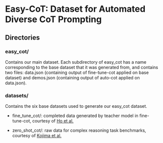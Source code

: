 # Easy-CoT: Dataset for Automated Diverse CoT Prompting

## Directories

### easy_cot/
Contains our main dataset. Each subdirectory of easy_cot has a name corresponding to the base dataset that it was generated from, and contains two files: data.json (containing output of fine-tune-cot applied on base dataset) and demos.json (containing output of auto-cot applied on data.json).

### datasets/
Contains the six base datasets used to generate our easy_cot dataset.

- fine_tune_cot/: completed data generated by teacher model in fine-tune-cot, courtesy of [Ho et al.](https://github.com/itsnamgyu/reasoning-teacher)

- zero_shot_cot/: raw data for complex reasoning task benchmarks, courtesy of [Kojima et al.](https://github.com/kojima-takeshi188/zero_shot_cot/tree/main/dataset)

